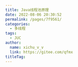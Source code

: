 ```yaml
---
title: Java线程池原理
date: 2022-08-06 20:30:52
permalink: /pages/7f9561/
categories: 
  - 多线程
tags: 
  - JUC
author: 
  name: xichu_v_v
  link: https://gitee.com/qfmx
titleTag: 
---
```

